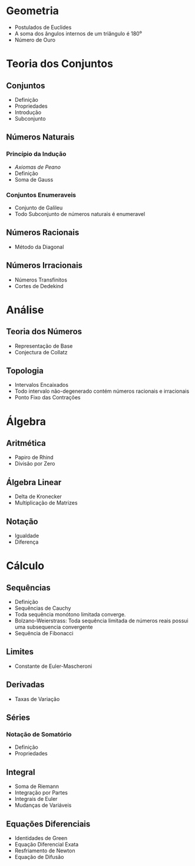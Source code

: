 # Geometria

- Postulados de Euclides
- A soma dos ângulos internos de um triângulo é 180⁰
- Número de Ouro 

# Teoria dos Conjuntos

## Conjuntos

- Definição
- Propriedades
- Introdução
- Subconjunto

## Números Naturais

### Princípio da Indução

- *Axiomas de Peano*
- Definição
- Soma de Gauss

### Conjuntos Enumeraveis

- Conjunto de Galileu
- Todo Subconjunto de números naturais é enumeravel

## Números Racionais

- Método da Diagonal

## Números Irracionais

- Números Transfinitos
- Cortes de Dedekind


# Análise

## Teoria dos Números

- Representação de Base
- Conjectura de Collatz

## Topologia

- Intervalos Encaixados
- Todo intervalo não-degenerado contém números racionais e irracionais
- Ponto Fixo das Contrações 

# Álgebra

## Aritmética

- Papiro de Rhind
- Divisão por Zero

## Álgebra Linear

- Delta de Kronecker
- Multiplicação de Matrizes

## Notação

- Igualdade
- Diferença

# Cálculo 

## Sequências

- Definição
- Sequências de Cauchy
- Toda sequência monótono limitada converge.
- Bolzano-Weierstrass: Toda sequência limitada de números reais possui uma subsequencia convergente
- Sequência de Fibonacci

## Limites

- Constante de Euler-Mascheroni

## Derivadas

- Taxas de Variação

## Séries

### Notação de Somatório

- Definição 
- Propriedades

## Integral

- Soma de Riemann
- Integração por Partes
- Integrais de Euler
- Mudanças de Variáveis

## Equações Diferenciais

- Identidades de Green
- Equação Diferencial Exata
- Resfriamento de Newton
- Equação de Difusão